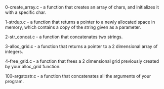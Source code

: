 0-create_array.c - a function that creates an array of chars, and initializes it with a specific char.

1-strdup.c - a function that returns a pointer to a newly allocated space in memory, which contains a copy of the string given as a parameter.

2-str_concat.c - a function that concatenates two strings.

3-alloc_grid.c - a function that returns a pointer to a 2 dimensional array of integers.


4-free_grid.c -  a function that frees a 2 dimensional grid previously created by your alloc_grid function.

100-argstostr.c - a function that concatenates all the arguments of your program.

